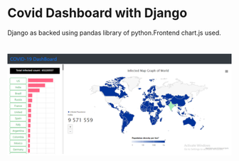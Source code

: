 # Covid Dashboard with Django
Django as backed using pandas library of python.Frontend chart.js used.
#
<img src="https://github.com/m879/CovidDashboardwithDjango/blob/master/WebUI.png">
